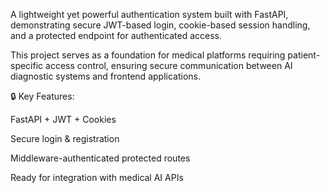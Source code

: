 A lightweight yet powerful authentication system built with FastAPI, demonstrating secure JWT-based login, cookie-based session handling, and a protected endpoint for authenticated access.

This project serves as a foundation for medical platforms requiring patient-specific access control, ensuring secure communication between AI diagnostic systems and frontend applications.

🔒 Key Features:

FastAPI + JWT + Cookies

Secure login & registration

Middleware-authenticated protected routes

Ready for integration with medical AI APIs
